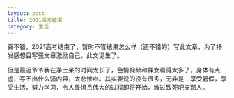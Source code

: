 ```yaml
---
layout: post
title: 2021高考结束
category: 生活
---
```

真不错，2021高考结束了，暂时不管结果怎么样（还不错的）写此文章，为了抒发感想且写骚文章激励自己，此文诞生了。

但是最近爷爷我在净土呆的时间太长了，色情视频和裸女看得太多了，身体有点虚，写不出什么骚内容，太悲惨啦。其实要说的没有很多，无非是：享受暑假，享受生活，努力学习，令人畏惧且伟大的过程即将开始，难过致死吧支那人。
